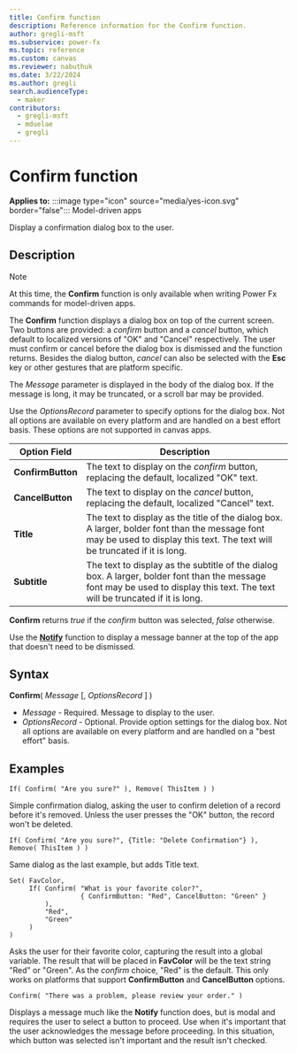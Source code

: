 ```yaml
---
title: Confirm function
description: Reference information for the Confirm function.
author: gregli-msft
ms.subservice: power-fx
ms.topic: reference
ms.custom: canvas
ms.reviewer: nabuthuk
ms.date: 3/22/2024
ms.author: gregli
search.audienceType: 
  - maker
contributors:
  - gregli-msft
  - mduelae
  - gregli
---
```


# Confirm function

**Applies to:** :::image type="icon" source="media/yes-icon.svg" border="false"::: Model-driven apps 

Display a confirmation dialog box to the user.

## Description

> [!NOTE]
> At this time, the **Confirm** function is only available when writing Power Fx commands for model-driven apps.

The **Confirm** function displays a dialog box on top of the current screen. Two buttons are provided: a *confirm* button and a *cancel* button, which default to localized versions of "OK" and "Cancel" respectively. The user must confirm or cancel before the dialog box is dismissed and the function returns. Besides the dialog button, *cancel* can also be selected with the **Esc** key or other gestures that are platform specific.

The *Message* parameter is displayed in the body of the dialog box. If the message is long, it may be truncated, or a scroll bar may be provided.

Use the *OptionsRecord* parameter to specify options for the dialog box. Not all options are available on every platform and are handled on a best effort basis. These options are not supported in canvas apps.

| Option Field | Description |
|--------------|-------------|
| **ConfirmButton** | The text to display on the *confirm* button, replacing the default, localized "OK" text. |
| **CancelButton** | The text to display on the *cancel* button, replacing the default, localized "Cancel" text.  |
| **Title** | The text to display as the title of the dialog box.  A larger, bolder font than the message font may be used to display this text.  The text will be truncated if it is long. |
| **Subtitle** | The text to display as the subtitle of the dialog box.  A larger, bolder font than the message font may be used to display this text.  The text will be truncated if it is long. |

**Confirm** returns *true* if the *confirm* button was selected, *false* otherwise. 

Use the [**Notify**](function-showerror.md) function to display a message banner at the top of the app that doesn't need to be dismissed.

## Syntax

**Confirm**( *Message* [, *OptionsRecord* ] )

- *Message* - Required. Message to display to the user.
- *OptionsRecord* - Optional.  Provide option settings for the dialog box.  Not all options are available on every platform and are handled on a "best effort" basis.  

## Examples

```powerapps-dot
If( Confirm( "Are you sure?" ), Remove( ThisItem ) )
```

Simple confirmation dialog, asking the user to confirm deletion of a record before it's removed.  Unless the user presses the "OK" button, the record won't be deleted.

```powerapps-dot
If( Confirm( "Are you sure?", {Title: "Delete Confirmation"} ), Remove( ThisItem ) )
```

Same dialog as the last example, but adds Title text. 

```powerapps-dot
Set( FavColor, 
     If( Confirm( "What is your favorite color?", 
                  { ConfirmButton: "Red", CancelButton: "Green" } 
         ), 
         "Red", 
         "Green" 
     ) 
)
```

Asks the user for their favorite color, capturing the result into a global variable.  The result that will be placed in **FavColor** will be the text string "Red" or "Green".  As the *confirm* choice, "Red" is the default.  This only works on platforms that support **ConfirmButton** and **CancelButton** options.

```powerapps-dot
Confirm( "There was a problem, please review your order." )
```

Displays a message much like the **Notify** function does, but is modal and requires the user to select a button to proceed.  Use when it's important that the user acknowledges the message before proceeding.  In this situation, which button was selected isn't important and the result isn't checked.
